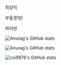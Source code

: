 최상익

부울경1반

파이썬

![Anurag's GitHub stats](https://github-readme-stats.vercel.app/api?username=csi9876&show_icons=true&theme=radical)

![Anurag's GitHub stats](https://github-readme-stats.vercel.app/api?username=csi9876&show_icons=true&theme=radical)



![csi9876's GitHub stats](https://github-readme-stats.vercel.app/api?username=csi9876&hide=contribs,prs)


